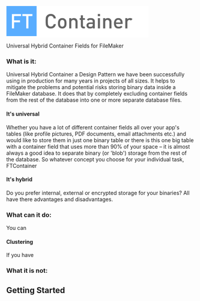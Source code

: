 <span style="background-color:#ffffff;"><img src="./docs/assets/images/logo.svg" style="height:80px;magin-bottom: 20px;" alt="ft-container"></span>

Universal Hybrid Container Fields for FileMaker



### What is it:

Universal Hybrid Container a Design Pattern we have been successfully using in production for many years in projects of all sizes. It helps to mitigate the problems and potential risks storing binary data inside a FileMaker database. It does that by completely excluding container fields from the rest of the database into one or more separate database files. 

#### It's universal

Whether you have a lot of different container fields all over your app's tables (like profile pictures, PDF documents, email attachments etc.) and would like to store them in just one binary table or there is this one big table with a container field that uses more than 90% of your space – it is almost always a good idea to separate binary (or 'blob') storage from the rest of the database. So whatever concept you choose for your individual task, FTContainer 

#### It's hybrid

Do you prefer internal, external or encrypted storage for your binaries? All have there advantages and disadvantages.  



### What can it do:

You can 

#### Clustering

If you have 

### What it is not:








## Getting Started
